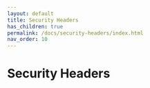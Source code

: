 ```yaml
---
layout: default
title: Security Headers
has_children: true
permalink: /docs/security-headers/index.html
nav_order: 10
---
```


# Security Headers
